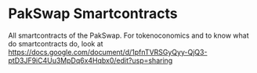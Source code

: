 # PakSwap Smartcontracts
All smartcontracts of the PakSwap. For tokenoconomics and to know what do smartcontracts do, look at https://docs.google.com/document/d/1pfnTVRSGyQyy-QjQ3-ptD3JF9iC4Uu3MpDq6x4Hqbx0/edit?usp=sharing 

